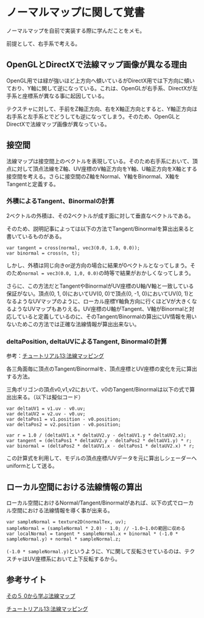 # ノーマルマップに関して覚書

ノーマルマップを自前で実装する際に学んだことをメモ。

前提として、右手系で考える。


## OpenGLとDirectXで法線マップ画像が異なる理由

OpenGL用では緑が強いほど上方向へ傾いているがDirectX用では下方向に傾いており、Y軸に関して逆になっている。これは、OpenGLが右手系、DirectXが左手系と座標系が異なる事に起因している。

テクスチャに対して、手前をZ軸正方向、右をX軸正方向とすると、Y軸正方向は右手系と左手系とでどうしても逆になってしまう。そのため、OpenGLとDirectXで法線マップ画像が異なっている。


## 接空間

法線マップは接空間上のベクトルを表現している。そのため右手系において、頂点に対して頂点法線をZ軸、UV座標のV軸正方向をY軸、U軸正方向をX軸とする接空間を考える。さらに接空間のZ軸をNormal、Y軸をBinormal、X軸をTangentと定義する。

### 外積によるTangent、Binormalの計算

2ベクトルの外積は、その2ベクトルが成す面に対して垂直なベクトルである。

そのため、説明記事によっては以下の方法でTangent/Binormalを算出出来ると書いているものがある。

```
var tangent = cross(normal, vec3(0.0, 1.0, 0.0));
var binormal = cross(n, t);
```

しかし、外積は同じ向きor逆方向の場合に結果が0ベクトルとなってしまう。そのため`normal = vec3(0.0, 1,0, 0.0)`の時等で結果がおかしくなってしまう。

さらに、この方法だとTangentやBinormalがUV座標のU軸/V軸と一致している保証がない。頂点(0, 1, 0)においてUV(0, 0)で頂点(0, -1, 0)においてUV(0, 1)となるようなUVマップのように、ローカル座標Y軸負方向に行くほどVが大きくなるようなUVマップもありえる。UV座標のU軸がTangent、V軸がBinormalと対応していると定義しているのに、そのTangent/Binormalの算出にUV情報を用いないためこの方法では正確な法線情報が算出出来ない。

### deltaPosition, deltaUVによるTangent, Binormalの計算

参考：[チュートリアル13:法線マッピング](http://www.opengl-tutorial.org/jp/intermediate-tutorials/tutorial-13-normal-mapping/)

各三角面毎に頂点のTangent/Binormalを、頂点座標とUV座標の変化を元に算出する方法。

三角ポリゴンの頂点v0,v1,v2において、v0のTangent/Binormalは以下の式で算出出来る。（以下は擬似コード）

```
var deltaUV1 = v1.uv - v0.uv;
var deltaUV2 = v2.uv - v0.uv;
var deltaPos1 = v1.position - v0.position;
var deltaPos2 = v2.position - v0.position;

var r = 1.0 / (deltaUV1.x * deltaUV2.y - deltaUV1.y * deltaUV2.x);
var tangent = (deltaPos1 * deltaUV2.y - deltaPos2 * deltaUV1.y) * r;
var binormal = (deltaPos2 * deltaUV1.x - deltaPos1 * deltaUV2.x) * r;
```

この計算式を利用して、モデルの頂点座標/UVデータを元に算出しシェーダーへuniformとして送る。


## ローカル空間における法線情報の算出

ローカル空間におけるNormal/Tangent/Binormalがあれば、以下の式でローカル空間における法線情報を導く事が出来る。

```
var sampleNormal = texture2D(normalTex, uv);
sampleNormal = (sampleNormal * 2.0) - 1.0; // -1.0~1.0の範囲に収める
var localNormal = tangent * sampleNormal.x + binormal * (-1.0 * sampleNormal.y) + normal * sampleNormal.z;
```

`(-1.0 * sampleNormal.y)`というように、Yに関して反転させているのは、テクスチャはUV座標系において上下反転するから。


## 参考サイト

[その５ 0から学ぶ法線マップ](http://marupeke296.com/DXPS_S_No5_NormalMap.html)

[チュートリアル13:法線マッピング](http://www.opengl-tutorial.org/jp/intermediate-tutorials/tutorial-13-normal-mapping/)

